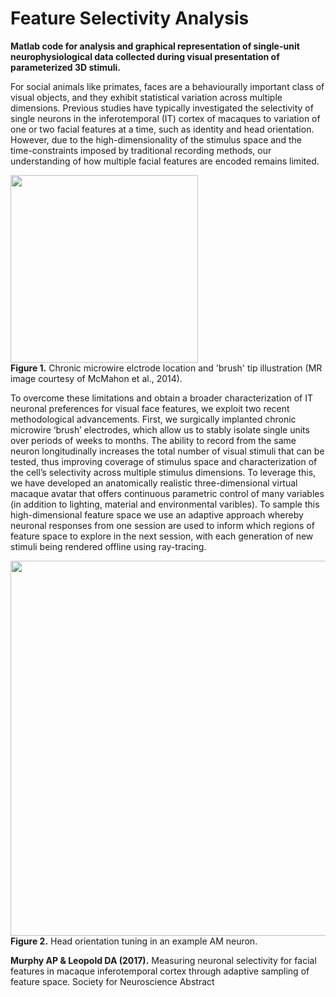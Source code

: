 # Feature Selectivity Analysis
<b>Matlab code for analysis and graphical representation of single-unit neurophysiological data collected during visual presentation of parameterized 3D stimuli.</b>

For social animals like primates, faces are a behaviourally important class of visual objects, and they exhibit statistical variation across multiple dimensions. Previous studies have typically investigated the selectivity of single neurons in the inferotemporal (IT) cortex of macaques to variation of one or two facial features at a time, such as identity and head orientation. However, due to the high-dimensionality of the stimulus space and the time-constraints imposed by traditional recording methods, our understanding of how multiple facial features are encoded remains limited. 

<dl><img src="https://user-images.githubusercontent.com/7523776/41604948-608d24a0-73ae-11e8-80d9-72db5f19a0d5.png" height=300> 
</br><b>Figure 1.</b> Chronic microwire elctrode location and 'brush' tip illustration (MR image courtesy of McMahon et al., 2014). 
</dl>

To overcome these limitations and obtain a broader characterization of IT neuronal preferences for visual face features, we exploit two recent methodological advancements. First, we surgically implanted chronic microwire ‘brush’ electrodes, which allow us to stably isolate single units over periods of weeks to months. The ability to record from the same neuron longitudinally increases the total number of visual stimuli that can be tested, thus improving coverage of stimulus space and characterization of the cell’s selectivity across multiple stimulus dimensions. To leverage this, we have developed an anatomically realistic three-dimensional virtual macaque avatar that offers continuous parametric control of many variables (in addition to lighting, material and environmental varibles). To sample this high-dimensional feature space we use an adaptive approach whereby neuronal responses from one session are used to inform which regions of feature space to explore in the next session, with each generation of new stimuli being rendered offline using ray-tracing. 

<dl><img src="https://cloud.githubusercontent.com/assets/7523776/25898502/5c17dc8c-355a-11e7-91ed-9ceb096962eb.gif" width=600 height=600>
</br><b>Figure 2.</b> Head orientation tuning in an example AM neuron.
</dl>

<b>Murphy AP & Leopold DA (2017).</b> Measuring neuronal selectivity for facial features in macaque inferotemporal cortex through adaptive sampling of feature space. Society for Neuroscience Abstract
